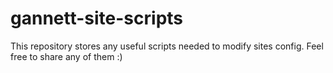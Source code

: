 # gannett-site-scripts
This repository stores any useful scripts needed to modify sites config. Feel free to share any of them :)
